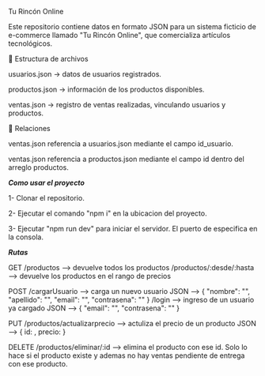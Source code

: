 Tu Rincón Online

Este repositorio contiene datos en formato JSON para un sistema ficticio de e-commerce llamado "Tu Rincón Online", que comercializa artículos tecnológicos.

📂 Estructura de archivos

usuarios.json → datos de usuarios registrados.

productos.json → información de los productos disponibles.

ventas.json → registro de ventas realizadas, vinculando usuarios y productos.

🔗 Relaciones

ventas.json referencia a usuarios.json mediante el campo id_usuario.

ventas.json referencia a productos.json mediante el campo id dentro del arreglo productos.

***Como usar el proyecto***

1- Clonar el repositorio.

2- Ejecutar el comando "npm i" en la ubicacion del proyecto.

3- Ejecutar "npm run dev" para iniciar el servidor. El puerto de especifica en la consola.

***Rutas***

GET
/productos --> devuelve todos los productos
/productos/:desde/:hasta --> devuelve los productos en el rango de precios 

POST
/cargarUsuario --> carga un nuevo usuario
JSON --> {  "nombre": "",
            "apellido": "",
            "email": "",
            "contrasena": ""
         }
/login --> ingreso de un usuario ya cargado
JSON --> {
            "email": "",
            "contrasena": ""
         }

PUT
/productos/actualizarprecio --> actuliza el precio de un producto
JSON --> {
            id: ,
            precio: 
         }

DELETE
/productos/eliminar/:id --> elimina el producto con ese id. Solo lo hace si el producto existe
                            y ademas no hay ventas pendiente de entrega con ese producto.